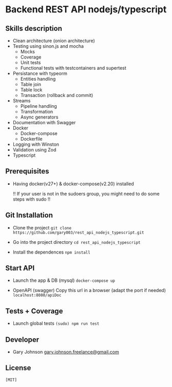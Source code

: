 # Backend REST API nodejs/typescript

## Skills description

- Clean architecture (onion architecture)
- Testing using sinon.js and mocha
  - Mocks
  - Coverage
  - Unit tests
  - Functional tests with testcontainers and supertest
- Persistance with typeorm
  - Entities handling
  - Table join
  - Table lock
  - Transaction (rollback and commit)
- Streams
  - Pipeline handling
  - Transformation
  - Async generators
- Documentation with Swagger
- Docker
  - Docker-compose
  - Dockerfile
- Logging with Winston
- Validation using Zod
- Typescript

## Prerequisites

- Having docker(v27+) & docker-compose(v2.20) installed

  !! If your user is not in the sudoers group, you might need to do some steps with sudo !!

## Git Installation

- Clone the project
  `git clone https://github.com/gary003/rest_api_nodejs_typescript.git`

- Go into the project directory
  `cd rest_api_nodejs_typescript`

- Install the dependences
  `npm install`

## Start API

- Launch the app & DB (mysql)
  `docker-compose up`

- OpenAPI (swagger)
  Copy this url in a browser (adapt the port if needed)
  `localhost:8080/apiDoc`

## Tests + Coverage

- Launch global tests
  `(sudo) npm run test`

## Developer

- Gary Johnson <gary.johnson.freelance@gmail.com>

## License

    [MIT]
